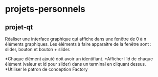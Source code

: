 # projets-personnels
## projet-qt


Réaliser une interface graphique qui affiche dans une fenêtre de 0 à n éléments graphiques. Les éléments à faire apparaitre de la fenêtre sont : slider, bouton et bouton + slider.

*Chaque élément ajouté doit avoir un identifiant.
*Afficher l’id de chaque élément (valeur et id pour slider) dans un terminal en cliquant dessus.
*Utiliser le patron de conception Factory


